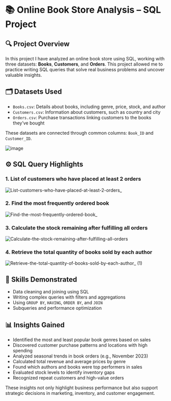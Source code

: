 # 📚 Online Book Store Analysis – SQL Project

## 🔍 Project Overview

In this project I have analyzed an online book store using SQL, working with three datasets: **Books**, **Customers**, and **Orders**. This project allowed me to practice writing SQL queries that solve real business problems and uncover valuable insights.

## 🗂️ Datasets Used

* `Books.csv`: Details about books, including genre, price, stock, and author
* `Customers.csv`: Information about customers, such as country and city
* `Orders.csv`: Purchase transactions linking customers to the books they’ve bought

These datasets are connected through common columns: `Book_ID` and `Customer_ID`.

![image](https://github.com/user-attachments/assets/6fc5b3c4-1341-40de-a4de-4812322bc4d1)


## ⚙️ SQL Query Highlights

### 1. List of customers who have placed at least 2 orders
![List-customers-who-have-placed-at-least-2-orders_](https://github.com/user-attachments/assets/e5ddc494-645e-4fce-aba1-320fddac37fb)


### 2. Find the most frequently ordered book

![Find-the-most-frequently-ordered-book_](https://github.com/user-attachments/assets/1ccc48a0-edf4-46cf-8779-756e7e195cfe)

### 3. Calculate the stock remaining after fulfilling all orders

![Calculate-the-stock-remaining-after-fulfilling-all-orders](https://github.com/user-attachments/assets/5e80086b-d496-4a57-a576-85fc574e5582)


### 4. Retrieve the total quantity of books sold by each author

![Retrieve-the-total-quantity-of-books-sold-by-each-author_ (1)](https://github.com/user-attachments/assets/e3c6917c-6769-498d-b803-d6936d5753aa)



## 🚀 Skills Demonstrated

* Data cleaning and joining using SQL
* Writing complex queries with filters and aggregations
* Using `GROUP BY`, `HAVING`, `ORDER BY`, and `JOIN`
* Subqueries and performance optimization

## 📊 Insights Gained

* Identified the most and least popular book genres based on sales
* Discovered customer purchase patterns and locations with high spending
* Analyzed seasonal trends in book orders (e.g., November 2023)
* Calculated total revenue and average prices by genre
* Found which authors and books were top performers in sales
* Evaluated stock levels to identify inventory gaps
* Recognized repeat customers and high-value orders

These insights not only highlight business performance but also support strategic decisions in marketing, inventory, and customer engagement.

